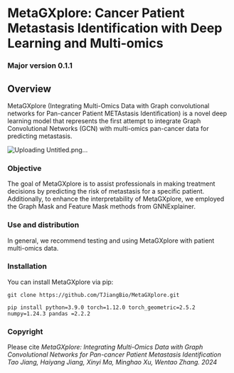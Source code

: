 # MetaGXplore: Cancer Patient Metastasis Identification with Deep Learning and Multi-omics
### Major version 0.1.1
## Overview 
MetaGXplore (Integrating Multi-Omics Data with Graph convolutional networks for Pan-cancer Patient METAstasis Identification) is a novel deep learning model that represents the first attempt to integrate Graph Convolutional Networks (GCN) with multi-omics pan-cancer data for predicting metastasis. 

![Uploading Untitled.png…]()


### Objective
The goal of MetaGXplore is to assist professionals in making treatment decisions by predicting the risk of metastasis for a specific patient. Additionally, to enhance the interpretability of MetaGXplore, we employed the Graph Mask and Feature Mask methods from GNNExplainer.

### Use and distribution
In general, we recommend testing and using MetaGXplore with patient multi-omics data.

### Installation
You can install MetaGXplore via pip:
  
  ```
  git clone https://github.com/TJiangBio/MetaGXplore.git
 ```
  
  ```
  pip install python=3.9.0 torch=1.12.0 torch_geometric=2.5.2 numpy=1.24.3 pandas =2.2.2
```

### Copyright

Please cite *MetaGXplore: Integrating Multi-Omics Data with Graph Convolutional Networks for Pan-cancer Patient Metastasis Identification
Tao Jiang, Haiyang Jiang, Xinyi Ma, Minghao Xu, Wentao Zhang. 2024*
